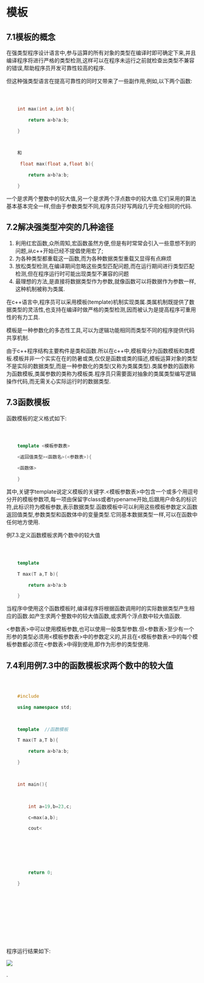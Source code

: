 
<BlogInfo id="373" title="模板" author="白日梦想猿" pv=0 read_times=0 pre_cost_time="75" category="c plus plus" tag_list="['函数模板', '              c++', '              模板']" create_time="2021.06.28 14:10:00" update_time="2022.08.15 14:31:00" />

# 模板

## 7.1模板的概念

在强类型程序设计语言中,参与运算的所有对象的类型在编译时即可确定下来,并且编译程序将进行严格的类型检测,这样可以在程序未运行之前就检查出类型不兼容的错误,帮助程序员开发可靠性较高的程序.

但这种强类型语言在提高可靠性的同时又带来了一些副作用,例如,以下两个函数:
```c++

    

    int max(int a,int b){

        return a>b?a:b;

    }

    ​

    和

     float max(float a,float b){

        return a>b?a:b;

    }
```


一个是求两个整数中的较大值,另一个是求两个浮点数中的较大值.它们采用的算法基本基本完全一样,但由于参数类型不同,程序员只好写两段几乎完全相同的代码.

## 7.2解决强类型冲突的几种途径

  1. 利用红宏函数,众所周知,宏函数虽然方便,但是有时常常会引入一些意想不到的问题,从c++开始已经不提倡使用宏了;
  2. 为各种类型都重载这一函数,而为各种数据类型重载又显得有点麻烦
  3. 放松类型检测,在编译期间忽略这些类型匹配问题,而在运行期间进行类型匹配检测,但在程序运行时可能出现类型不兼容的问题
  4. 最理想的方法,是直接将数据类型作为参数,就像函数可以将数据作为参数一样,这种机制被称为类属.

在c++语言中,程序员可以采用模板(template)机制实现类属.类属机制既提供了数据类型的灵活性,也支持在编译时做严格的类型检测,因而被认为是提高程序可重用性的有力工具.

模板是一种参数化的多态性工具,可以为逻辑功能相同而类型不同的程序提供代码共享机制.

由于c++程序结构主要构件是类和函数.所以在c++中,模板卑分为函数模板和类模板.模板并非一个实实在在的防暑或类,仅仅是函数或类的描述,模板运算对象的类型不是实际的数据类型,而是一种参数化的类型(又称为类属类型).类属参数的函数称为函数模板,类属参数的类称为模板类.程序员只需要面对抽象的类属类型编写逻辑操作代码,而无需关心实际运行时的数据类型.

## 7.3函数模板

函数模板的定义格式如下:
```c++

    

    template <模板参数表>

    <返回值类型><函数名>(<参数表>){

    <函数体>

    }
```


其中,关键字template说定义模板的关键字.<模板参数表>中包含一个或多个用逗号分开的模板参数项,每一项由保留字class或者typename开始,后跟用户命名的标识符,此标识符为模板参数,表示数据类型.函数模板中可以利用这些模板参数定义函数返回值类型,参数类型和函数体中的变量类型.它同基本数据类型一样,可以在函数中任何地方使用.



例7.3.定义函数模板求两个数中的较大值
```c++

    

    template 

    T max(T a,T b){    

        return a>b?a:b

    }
```


当程序中使用这个函数模板时,编译程序将根据函数调用时的实际数据类型产生相应的函数.如产生求两个整数中的较大值函数,或求两个浮点数中较大值函数.

<参数表>中可以使用模板参数,也可以使用一般类型参数.但<参数表>至少有一个形参的类型必须用<模板参数表>中的参数定义的,并且在<模板参数表>中的每个模板参数都必须在<参数表>中得到使用,即作为形参的类型使用.

## 7.4利用例7.3中的函数模板求两个数中的较大值
```c++

    

    #include

    using namespace std;

    ​

    template  //函数模板

    T max(T a,T b){

        return a>b?a:b;

    }

    ​

    int main(){

        

        int a=19,b=23,c;

        c=max(a,b);

        cout<    

        

        

        

        return 0;

    }

    ​

    ​

    ​

    ​

    ​
```








程序运行结果如下:

![](http://www.lll.plus/media/image/2021/06/28/模板1624860714.5890150.png)



.






